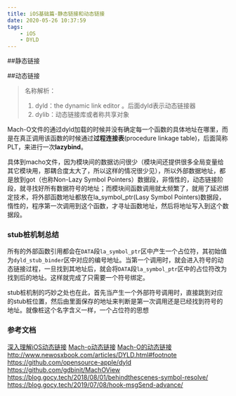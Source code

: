 ```yaml
---
title: iOS基础篇-静态链接和动态链接
date: 2020-05-26 10:37:59
tags:
	- iOS
	- DYLD
---
```


##静态链接





##动态链接

> 名称解析：
>
> 1. dyld：the dynamic link editor 。后面dyld表示动态链接器
> 2. dylib：动态链接库或者称共享对象

Mach-O文件的通过dyld加载的时候并没有确定每一个函数的具体地址在哪里，而是在真正调用该函数的时候通过**过程连接表**(procedure linkage table)，后面简称PLT，来进行一次**lazybind**。



具体到macho文件，因为模块间的数据访问很少（模块间还提供很多全局变量给其它模块用，那耦合度太大了，所以这样的情况很少见），所以外部数据地址，都是放到got（也称Non-Lazy Symbol Pointers）数据段，非惰性的，动态链接阶段，就寻找好所有数据符号的地址；而模块间函数调用就太频繁了，就用了延迟绑定技术，将外部函数地址都放在la_symbol_ptr(Lasy Symbol Pointers)数据段，惰性的，程序第一次调用到这个函数，才寻址函数地址，然后将地址写入到这个数据段。



### stub桩机制总结

所有的外部函数引用都会在`DATA`段`la_symbol_ptr`区中产生一个占位符，其初始值为`dyld_stub_binder`区中对应的编号地址。当第一个调用时，就会进入符号的动态链接过程，一旦找到其地址后，就会将`DATA`段`la_symbol_ptr`区中的占位符改为找到后的地址。这样就完成了只需要一个符号绑定。

stub桩机制的巧妙之处也在此，首先当产生一个外部符号调用时，直接跳到对应的stub桩位置，然后由里面保存的地址来判断是第一次调用还是已经找到符号的地址。就像桩这个名字含义一样，一个占位符的思想

### 参考文档

[深入理解iOS动态链接](http://4ch12dy.site/2019/09/14/iOS-dyld-dynamic-link/iOS-dyld-dynamic-link/)
[Mach-o动态链接](http://4ch12dy.site/2017/04/10/macho-dyld-link/macho-dyld-link/)
[Mach-O的动态链接](http://turingh.github.io/2016/03/10/Mach-O的动态链接/)
http://www.newosxbook.com/articles/DYLD.html#footnote
https://github.com/opensource-apple/dyld
https://github.com/gdbinit/MachOView
https://blog.gocy.tech/2018/08/01/behindthescenes-symbol-resolve/
https://blog.gocy.tech/2019/07/08/hook-msgSend-advance/

